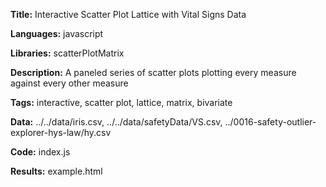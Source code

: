 **Title:** Interactive Scatter Plot Lattice with Vital Signs Data

**Languages:** javascript

**Libraries:** scatterPlotMatrix

**Description:** A paneled series of scatter plots plotting every measure against every other measure

**Tags:** interactive, scatter plot, lattice, matrix, bivariate

**Data:** ../../data/iris.csv, ../../data/safetyData/VS.csv, ../0016-safety-outlier-explorer-hys-law/hy.csv

**Code:** index.js

**Results:** example.html

[comment]: <> (---END OF HEADER---)
